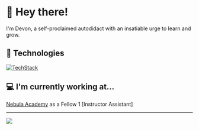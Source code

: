 # 👋 Hey there!

I'm Devon, a self-proclaimed autodidact with an insatiable urge to learn and grow.
## 🔬 Technologies

[![TechStack](https://skillicons.dev/icons?i=nextjs,nodejs,mongodb,postgresql,firebase,git,react,ts,js,html,css&perline=5)](https://skillicons.dev)

## 💻 I'm currently working at...
[Nebula Academy](https://www.nebulaacademy.com/)  as a Fellow 1 [Instructor Assistant]

<hr/>
<a href="https://github.com/noclipping/github-readme-stats">
  <img align="center" src="https://github-readme-stats.vercel.app/api?username=noclipping&theme=apprentice" />
</a>
<!-- [![noclipping's GitHub stats](https://github-readme-stats.vercel.app/api?username=noclipping&theme=apprentice)](https://github.com/noclipping/github-readme-stats) -->

<!-- <img src="https://thumbs.gfycat.com/HarmoniousUnknownAfghanhound-max-1mb.gif" width="500" height="200" /> -->
